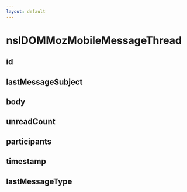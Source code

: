 ```yaml
---
layout: default
---
```


# nsIDOMMozMobileMessageThread #

## id ##

## lastMessageSubject ##

## body ##

## unreadCount ##

## participants ##

## timestamp ##

## lastMessageType ##
